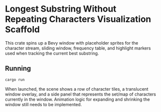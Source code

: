 # Longest Substring Without Repeating Characters Visualization Scaffold

This crate spins up a Bevy window with placeholder sprites for the character stream, sliding window, frequency table, and highlight markers used when tracking the current best substring.

## Running

```sh
cargo run
```

When launched, the scene shows a row of character tiles, a translucent window overlay, and a side panel that represents the set/map of characters currently in the window. Animation logic for expanding and shrinking the window still needs to be implemented.
